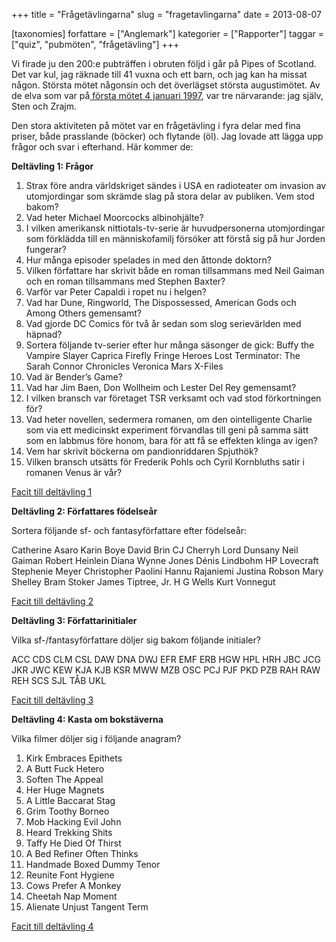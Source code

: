 +++
title = "Frågetävlingarna"
slug = "fragetavlingarna"
date = 2013-08-07

[taxonomies]
forfattare = ["Anglemark"]
kategorier = ["Rapporter"]
taggar = ["quiz", "pubmöten", "frågetävling"]
+++

Vi firade ju den 200:e pubträffen i obruten följd i går på Pipes of Scotland. Det var kul, jag räknade till 41 vuxna och ett barn, och jag kan ha missat någon. Största mötet någonsin och det överlägset största augustimötet. Av de elva som var på<a href="__FIXME__/1997/01/04/4-januari-1997/"> första mötet 4 januari 1997</a>, var tre närvarande: jag själv, Sten och Zrajm.

Den stora aktiviteten på mötet var en frågetävling i fyra delar med fina priser, både prasslande (böcker) och flytande (öl). Jag lovade att lägga upp frågor och svar i efterhand. Här kommer de:

<!-- more -->

<b>Deltävling 1: Frågor</b>
<ol>
	<li>Strax före andra världskriget sändes i USA en radioteater om invasion av utomjordingar som skrämde slag på stora delar av publiken. Vem stod bakom?</li>
	<li>Vad heter Michael Moorcocks albinohjälte?</li>
	<li>I vilken amerikansk nittiotals-tv-serie är huvudpersonerna utomjordingar som förklädda till en människofamilj försöker att förstå sig på hur Jorden fungerar?</li>
	<li>Hur många episoder spelades in med den åttonde doktorn?</li>
	<li>Vilken författare har skrivit både en roman tillsammans med Neil Gaiman och en roman tillsammans med Stephen Baxter?</li>
	<li>Varför var Peter Capaldi i ropet nu i helgen?</li>
	<li>Vad har Dune, Ringworld, The Dispossessed, American Gods och Among Others gemensamt?</li>
	<li>Vad gjorde DC Comics för två år sedan som slog serievärlden med häpnad?</li>
	<li>Sortera följande tv-serier efter hur många säsonger de gick:
Buffy the Vampire Slayer
Caprica
Firefly
Fringe
Heroes
Lost
Terminator: The Sarah Connor Chronicles
Veronica Mars
X-Files</li>
	<li>Vad är Bender’s Game?</li>
	<li>Vad har Jim Baen, Don Wollheim och Lester Del Rey gemensamt?</li>
	<li>I vilken bransch var företaget TSR verksamt och vad stod förkortningen för?</li>
	<li>Vad heter novellen, sedermera romanen, om den ointelligente Charlie som via ett medicinskt experiment förvandlas till geni på samma sätt som en labbmus före honom, bara för att få se effekten klinga av igen?</li>
	<li>Vem har skrivit böckerna om pandionriddaren Spjuthök?</li>
	<li>Vilken bransch utsätts för Frederik Pohls och Cyril Kornbluths satir i romanen Venus är vår?</li>
</ol>
<a href="__FIXME__/wp-content/uploads/2013/08/facit1.pdf">Facit till deltävling 1</a>

<b>Deltävling 2: Författares födelseår</b>

Sortera följande sf- och fantasyförfattare efter födelseår:

Catherine Asaro
Karin Boye
David Brin
CJ Cherryh
Lord Dunsany
Neil Gaiman
Robert Heinlein
Diana Wynne Jones
Dénis Lindbohm
HP Lovecraft
Stephenie Meyer
Christopher Paolini
Hannu Rajaniemi
Justina Robson
Mary Shelley
Bram Stoker
James Tiptree, Jr.
H G Wells
Kurt Vonnegut

<a href="__FIXME__/wp-content/uploads/2013/08/facit2.pdf">Facit till deltävling 2</a>

<b>Deltävling 3: </b><b>Författarinitialer</b>

Vilka sf-/fantasyförfattare döljer sig bakom följande initialer?

ACC
CDS
CLM
CSL
DAW
DNA
DWJ
EFR
EMF
ERB
HGW
HPL
HRH
JBC
JCG
JKR
JWC
KEW
KJA
KJB
KSR
MWW
MZB
OSC
PCJ
PJF
PKD
PZB
RAH
RAW
REH
SCS
SJL
TÅB
UKL<b><br clear="all" /> </b>

<a href="__FIXME__/wp-content/uploads/2013/08/facit3.pdf">Facit till deltävling 3</a>

<b>Deltävling 4: Kasta om bokstäverna</b>

Vilka filmer döljer sig i följande anagram?
<ol start="1">
	<li>Kirk Embraces Epithets</li>
	<li>A Butt Fuck Hetero</li>
	<li>Soften The Appeal</li>
	<li>Her Huge Magnets</li>
	<li>A Little Baccarat Stag</li>
	<li>Grim Toothy Borneo</li>
	<li>Mob Hacking Evil John</li>
	<li>Heard Trekking Shits</li>
	<li>Taffy He Died Of Thirst</li>
	<li>A Bed Refiner Often Thinks</li>
	<li>Handmade Boxed Dummy Tenor</li>
	<li>Reunite Font Hygiene</li>
	<li>Cows Prefer A Monkey</li>
	<li>Cheetah Nap Moment</li>
	<li>Alienate Unjust Tangent Term</li>
</ol>
<a href="__FIXME__/wp-content/uploads/2013/08/facit4.pdf">Facit till deltävling 4</a>
